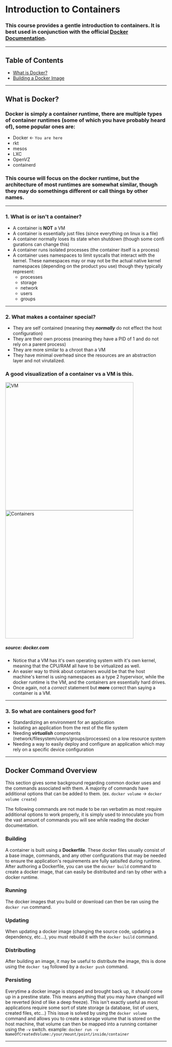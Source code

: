 # Introduction to Containers

### This course provides a gentle introduction to containers. It is best used in conjunction with the official [Docker Documentation](https://docs.docker.com/).
---
## Table of Contents
 - [What is Docker?](#what-is-docker)
 - [Building a Docker Image](#building-a-docker-image)
---
## What is Docker?
### Docker is simply a container runtime, there are multiple types of container runtimes (some of which you have probably heard of), some popular ones are:
* Docker <- `You are here`
* rkt
* mesos
* LXC
* OpenVZ
* containerd
  
### This course will focus on the docker runtime, but the architecture of most runtimes are somewhat similar, though they may do somethings different or call things by other names.
---
### 1. What is or isn't a container?
* A container is **NOT** a VM
* A container is essentially just files (since everything on linux is a file)
* A container normally loses its state when shutdown (though some confi gurations can change this)
* A container runs isolated processes (the container itself is a process)
* A container uses namespaces to limit syscalls that interact with the kernel. These namespaces may or may not be the actual native kernel namespaces (depending on the product you use) though they typically represent:
  * processes
  * storage
  * network
  * users
  * groups
---
### 2. What makes a container special?
* They are self contained (meaning they ***normally*** do not effect the host configuration)
* They are their own process (meaning they have a PID of 1 and do not rely on a parent process) 
* They are more similar to a chroot than a VM
* They have minimal overhead since the resources are an abstraction layer and not virutalized.




### A good visualization of a container vs a VM is this.
<img src="https://www.docker.com/sites/default/files/d8/2018-11/container-vm-whatcontainer_2.png" alt="VM" style="width:400px;height:400px"></img>
<img src="https://www.docker.com/sites/default/files/d8/2018-11/docker-containerized-appliction-blue-border_2.png" alt="Containers" style="width:400px;height:400px"></img>

##### source: docker.com

* Notice that a VM has it's own operating system with it's own kernel, meaning that the CPU/RAM all have to be virtualized as well. 
* An easier way to think about containers would be that the host machine's kernel is using namespaces as a type 2 hypervisor, while the docker runtime is the VM, and the containers are essentially hard drives. 
* Once again, not a *correct* statement but **more** correct than saying a container is a VM.
---


### 3. So what are containers good for?
* Standardizing an environment for an application
* Isolating an application from the rest of the file system
* Needing ***virtualish*** components (network/filesystem/users/groups/processes) on a low resource system
* Needing a way to easily deploy and configure an application which may rely on a specific device configuration
---
## Docker Command Overview
This section gives some background regarding common docker uses and the commands associated with them. A majority of commands have additional options that can be added to them. (ex. `docker volume` -> `docker volume create`)

The following commands are not made to be ran verbatim as most require additional options to work properly, it is simply used to innoculate you from the vast amount of commands you will see while reading the docker documentation.

### Building
A container is built using a **Dockerfile**.
These docker files usually consist of a base image, commands, and any other configurations that may be needed to ensure the application's requirements are fully satisifed during runtime. After authoring a Dockerfile, you can use the `docker build` command to create a docker image, that can easily be distributed and ran by other with a docker runtime.

### Running
The docker images that you build or download can then be ran using the `docker run` command.

### Updating
When updating a docker image (changing the source code, updating a dependency, etc...), you must rebuild it with the `docker build` command.

### Distributing
After building an image, it may be useful to distribute the image, this is done using the `docker tag` followed by a `docker push` command.

### Persisting
Everytime a docker image is stopped and brought back up, it *should* come up in a prestine state. This means anything that you may have changed will be reverted (kind of like a deep freeze). This isn't exactly useful as most applications require some sort of state storage (a database, list of users, created files, etc...) This issue is solved by using the `docker volume` command and allows you to create a storage volume that is stored on the host machine, that volume can then be mapped into a running container using the `-v` switch. example: `docker run -v NameOfCreatedVolume:/your/mount/point/inside/container`

---
